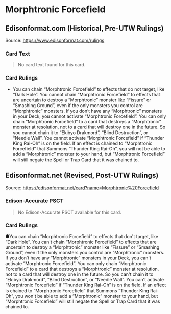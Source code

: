 # Morphtronic Forcefield

## Edisonformat.com (Historical, Pre-UTW Rulings)

Source: https://www.edisonformat.com/rulings

### Card Text

> No card text found for this card.

### Card Rulings

*   You can chain “Morphtronic Forcefield” to effects that do not target, like “Dark Hole”. You cannot chain “Morphtronic Forcefield” to effects that are uncertain to destroy a “Morphtronic” monster like “Fissure” or “Smashing Ground”, even if the only monsters you control are “Morphtronic” monsters. If you don’t have any “Morphtronic” monsters in your Deck, you cannot activate “Morphtronic Forcefield”. You can only chain “Morphtronic Forcefield” to a card that destroys a “Morphtronic” monster at resolution, not to a card that will destroy one in the future. So you cannot chain it to “Ekibyo Drakmord”, “Blind Destruction”, or “Needle Wall”. You cannot activate “Morphtronic Forcefield” if “Thunder King Rai-Oh” is on the field. If an effect is chained to “Morphtronic Forcefield” that Summons “Thunder King Rai-Oh”, you will not be able to add a “Morphtronic” monster to your hand, but “Morphtronic Forcefield” will still negate the Spell or Trap Card that it was chained to.

## Edisonformat.net (Revised, Post-UTW Rulings)

Source: https://edisonformat.net/card?name=Morphtronic%20Forcefield

### Edison-Accurate PSCT

> No Edison-Accurate PSCT available for this card.

### Card Rulings

●You can chain “Morphtronic Forcefield” to effects that don't target, like “Dark Hole”. You can't chain “Morphtronic Forcefield” to effects that are uncertain to destroy a “Morphtronic” monster like “Fissure” or “Smashing Ground”, even if the only monsters you control are “Morphtronic” monsters. If you don’t have any “Morphtronic” monsters in your Deck, you can't activate “Morphtronic Forcefield”. You can only chain “Morphtronic Forcefield” to a card that destroys a “Morphtronic” monster at resolution, not to a card that will destroy one in the future. So you can't chain it to “Ekibyo Drakmord”, “Blind Destruction”, or “Needle Wall”. You can't activate “Morphtronic Forcefield” if “Thunder King Rai-Oh” is on the field. If an effect is chained to “Morphtronic Forcefield” that Summons “Thunder King Rai-Oh”, you won't be able to add a “Morphtronic” monster to your hand, but “Morphtronic Forcefield” will still negate the Spell or Trap Card that it was chained to.
            